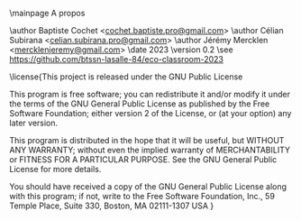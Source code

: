 \mainpage A propos

\author Baptiste Cochet <<cochet.baptiste.pro@gmail.com>>
\author Célian Subirana <<celian.subirana.pro@gmail.com>>
\author Jérémy Mercklen <<mercklenjeremy@gmail.com>>
\date 2023
\version 0.2
\see https://github.com/btssn-lasalle-84/eco-classroom-2023


\license{This project is released under the GNU Public License

This program is free software; you can redistribute it and/or modify
it under the terms of the GNU General Public License as published by
the Free Software Foundation; either version 2 of the License, or
(at your option) any later version.

This program is distributed in the hope that it will be useful,
but WITHOUT ANY WARRANTY; without even the implied warranty of
MERCHANTABILITY or FITNESS FOR A PARTICULAR PURPOSE. See the
GNU General Public License for more details.

You should have received a copy of the GNU General Public License
along with this program; if not, write to the Free Software
Foundation, Inc., 59 Temple Place, Suite 330, Boston, MA 02111-1307 USA
}

